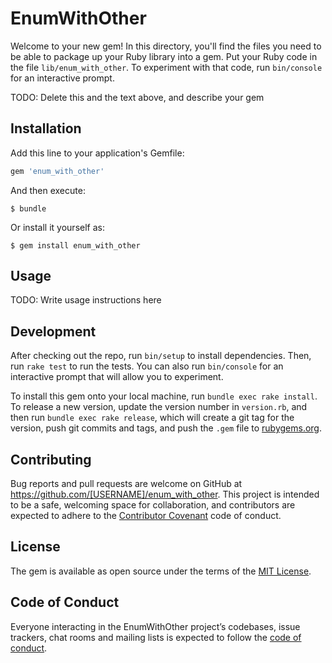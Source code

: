 # EnumWithOther

Welcome to your new gem! In this directory, you'll find the files you need to be able to package up your Ruby library into a gem. Put your Ruby code in the file `lib/enum_with_other`. To experiment with that code, run `bin/console` for an interactive prompt.

TODO: Delete this and the text above, and describe your gem

## Installation

Add this line to your application's Gemfile:

```ruby
gem 'enum_with_other'
```

And then execute:

    $ bundle

Or install it yourself as:

    $ gem install enum_with_other

## Usage

TODO: Write usage instructions here

## Development

After checking out the repo, run `bin/setup` to install dependencies. Then, run `rake test` to run the tests. You can also run `bin/console` for an interactive prompt that will allow you to experiment.

To install this gem onto your local machine, run `bundle exec rake install`. To release a new version, update the version number in `version.rb`, and then run `bundle exec rake release`, which will create a git tag for the version, push git commits and tags, and push the `.gem` file to [rubygems.org](https://rubygems.org).

## Contributing

Bug reports and pull requests are welcome on GitHub at https://github.com/[USERNAME]/enum_with_other. This project is intended to be a safe, welcoming space for collaboration, and contributors are expected to adhere to the [Contributor Covenant](http://contributor-covenant.org) code of conduct.

## License

The gem is available as open source under the terms of the [MIT License](https://opensource.org/licenses/MIT).

## Code of Conduct

Everyone interacting in the EnumWithOther project’s codebases, issue trackers, chat rooms and mailing lists is expected to follow the [code of conduct](https://github.com/[USERNAME]/enum_with_other/blob/master/CODE_OF_CONDUCT.md).
